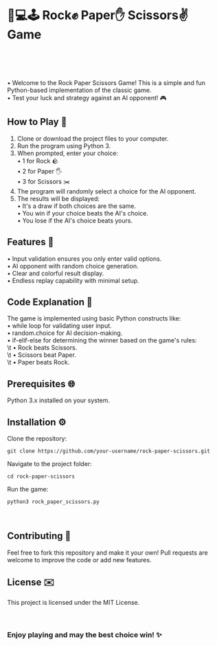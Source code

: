 # 🎲💻🕹️ Rock✊ Paper✋ Scissors✌️ Game </br></br></br>

• Welcome to the Rock Paper Scissors Game! This is a simple and fun Python-based implementation of the classic game.</br>
• Test your luck and strategy against an AI opponent! 🎮</br>

## How to Play 🎉</br>

1. Clone or download the project files to your computer.</br>
2. Run the program using Python 3.</br>
3. When prompted, enter your choice:</br>
• 1 for Rock 🪨</br>
• 2 for Paper 🖐</br>
• 3 for Scissors ✂️</br>
4. The program will randomly select a choice for the AI opponent.</br>
5. The results will be displayed:</br>
• It's a draw if both choices are the same.</br>
• You win if your choice beats the AI's choice.</br>
• You lose if the AI's choice beats yours.</br>

## Features 🔧</br>

• Input validation ensures you only enter valid options.</br>
• AI opponent with random choice generation.</br>
• Clear and colorful result display.</br>
• Endless replay capability with minimal setup.</br>

## Code Explanation 📗</br>

The game is implemented using basic Python constructs like:</br>
• while loop for validating user input.</br>
• random.choice for AI decision-making.</br>
• if-elif-else for determining the winner based on the game's rules:</br>
\t • Rock beats Scissors.</br>
\t • Scissors beat Paper.</br>
\t • Paper beats Rock.</br>

## Prerequisites 🌐</br>

Python 3.x installed on your system.</br>

## Installation ⚙️</br>

Clone the repository:
 
    git clone https://github.com/your-username/rock-paper-scissors.git

Navigate to the project folder:

    cd rock-paper-scissors

Run the game:

    python3 rock_paper_scissors.py
</br>

## Contributing 🚀 </br>

Feel free to fork this repository and make it your own! Pull requests are welcome to improve the code or add new features.</br>

## License ✉️</br>

This project is licensed under the MIT License.</br>
</br></br>

### Enjoy playing and may the best choice win! ✨</br>
